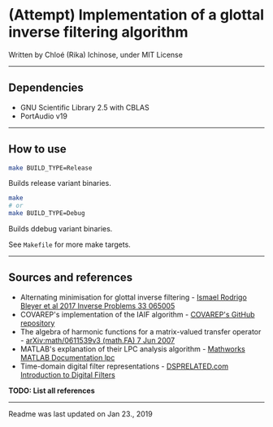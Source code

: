 # (Attempt) Implementation of a glottal inverse filtering algorithm

Written by Chloé (Rika) Ichinose, under MIT License

---

## Dependencies

* GNU Scientific Library 2.5 with CBLAS
* PortAudio v19

---

## How to use

```sh
make BUILD_TYPE=Release
```
Builds release variant binaries.

```sh
make
# or
make BUILD_TYPE=Debug
```
Builds ddebug variant binaries.

See `Makefile` for more make targets.

---

## Sources and references

* Alternating minimisation for glottal inverse filtering - [Ismael Rodrigo Bleyer et al 2017 Inverse Problems 33 065005](https://doi.org/10.1088/1361-6420/aa6eb8)
* COVAREP's implementation of the IAIF algorithm - [COVAREP's GitHub repository](https://github.com/covarep/covarep/blob/master/glottalsource/)
* The algebra of harmonic functions for a matrix-valued transfer operator - [arXiv:math/0611539v3 (math.FA) 7 Jun 2007](https://arxiv.org/pdf/math/0611539.pdf)
* MATLAB's explanation of their LPC analysis algorithm - [Mathworks MATLAB Documentation lpc](https://www.mathworks.com/help/signal/ref/lpc.html)
* Time-domain digital filter representations - [DSPRELATED.com Introduction to Digital Filters](https://www.dsprelated.com/freebooks/filters/Time_Domain_Digital_Filter.html)

**TODO: List all references**

---

Readme was last updated on Jan 23., 2019
